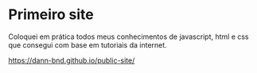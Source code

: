 # Primeiro site
Coloquei em prática todos meus conhecimentos de javascript, html e css que consegui com base em tutoriais da internet.

https://dann-bnd.github.io/public-site/
